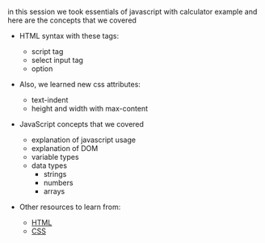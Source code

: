 in this session we took essentials of javascript with calculator example and here are the concepts that we covered
- HTML syntax with these tags:
    - script tag
    - select input tag
    - option

- Also, we learned new css attributes:
  - text-indent
  - height and width with max-content
- JavaScript concepts that we covered
  - explanation of javascript usage
  - explanation of DOM
  - variable types
  - data types
    - strings
    - numbers
    - arrays

- Other resources to learn from:
    - [HTML](https://www.w3schools.com/html/default.asp)
    - [CSS](https://www.w3schools.com/css/default.asp)